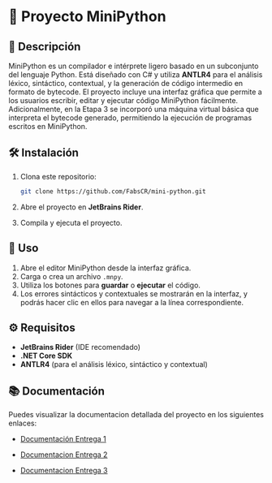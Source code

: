 # 🚀 Proyecto MiniPython

## 📖 Descripción

MiniPython es un compilador e intérprete ligero basado en un subconjunto del lenguaje Python. Está diseñado con C# y utiliza **ANTLR4** para el análisis léxico, sintáctico, contextual, y la generación de código intermedio en formato de bytecode. 
El proyecto incluye una interfaz gráfica que permite a los usuarios escribir, editar y ejecutar código MiniPython fácilmente. Adicionalmente, en la Etapa 3 se incorporó una máquina virtual básica que interpreta el bytecode generado, permitiendo la ejecución de programas escritos en MiniPython.

## 🛠️ Instalación

1. Clona este repositorio:
   ```bash
   git clone https://github.com/FabsCR/mini-python.git
   ```

2. Abre el proyecto en **JetBrains Rider**.

3. Compila y ejecuta el proyecto.

## 🚀 Uso

1. Abre el editor MiniPython desde la interfaz gráfica.
2. Carga o crea un archivo `.mnpy`.
3. Utiliza los botones para **guardar** o **ejecutar** el código.
4. Los errores sintácticos y contextuales se mostrarán en la interfaz, y podrás hacer clic en ellos para navegar a la línea correspondiente.

## ⚙️ Requisitos

- **JetBrains Rider** (IDE recomendado)
- **.NET Core SDK**
- **ANTLR4** (para el análisis léxico, sintáctico y contextual)

## 📚 Documentación

Puedes visualizar la documentacion detallada del proyecto en los siguientes enlaces:

- [Documentación Entrega 1](https://github.com/FabsCR/mini-python/raw/main/DocumentacionEntrega1_Compiladores_FabianKevinJustin.pdf)

- [Documentacion Entrega 2](https://github.com/FabsCR/mini-python/raw/main/DocumentacionEntrega2_Compiladores_FabianKevinJustin.pdf)

- [Documentacion Entrega 3](https://github.com/FabsCR/mini-python/raw/main/DocumentacionEntrega3_Compiladores_FabianKevinJustin.pdf)
